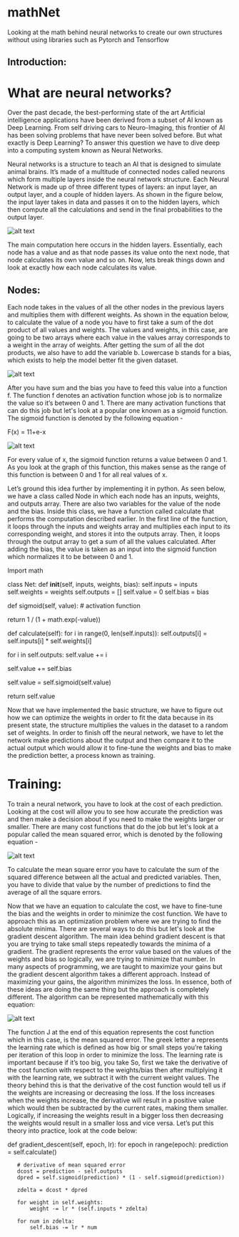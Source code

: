 # mathNet
Looking at the math behind neural networks to create our own structures without using libraries such as Pytorch and Tensorflow

## Introduction:

# What are neural networks?

Over the past decade, the best-performing state of the art Artificial intelligence applications have been derived from a subset of AI known as Deep Learning. From self driving cars to Neuro-Imaging, this frontier of AI has been solving problems that have never been solved before. But what exactly is Deep Learning? To answer this question we have to dive deep into a computing system known as Neural Networks.

Neural networks is a structure to teach an AI that is designed to simulate animal brains. It’s made of a multitude of connected nodes called neurons which form multiple layers inside the neural network structure. Each Neural Network is made up of three different types of layers: an input layer, an output layer, and a couple of hidden layers. As shown in the figure below, the input layer takes in data and passes it on to the hidden layers, which then compute all the calculations and send in the final probabilities to the output layer.

![alt text](https://miro.medium.com/max/1700/0*_SH7tsNDTkGXWtZb.png)


The main computation here occurs in the hidden layers. Essentially, each node has a value and as that node passes its value onto the next node, that node calculates its own value and so on. Now, lets break things down and look at exactly how each node calculates its value.


## Nodes:

Each node takes in the values of all the other nodes in the previous layers and multiplies them with different weights. As shown in the equation below, to calculate the value of a node you have to first take a sum of the dot product of all values and weights. The values and weights, in this case, are going to be two arrays where each value in the values array corresponds to a weight in the array of weights. After getting the sum of all the dot products, we also have to add the variable b. Lowercase b stands for a bias, which exists to help the model better fit the given dataset. 

![alt text](https://miro.medium.com/max/960/1*0lejoYyyQWjYzEP_BNW2nw.jpeg)
 
After you have sum and the bias you have to feed this value into a function f. The function f denotes an activation function whose job is to normalize the value so it’s between 0 and 1. There are many activation functions that can do this job but let's look at a popular one known as a sigmoid function. The sigmoid function is denoted by the following equation - 

F(x) = 11+e-x

![alt text](https://upload.wikimedia.org/wikipedia/commons/thumb/8/88/Logistic-curve.svg/1200px-Logistic-curve.svg.png)

For every value of x, the sigmoid function returns a value between 0 and 1. As you look at the graph of this function, this makes sense as the range of this function is between 0 and 1 for all real values of x. 

Let’s ground this idea further by implementing it in python. As seen below, we have a class called Node in which each node has an inputs, weights, and outputs array. There are also two variables for the value of the node and the bias. Inside this class, we have a function called calculate that performs the computation described earlier. In the first line of the function, it loops through the inputs and weights array and multiplies each input to its corresponding weight, and stores it into the outputs array. Then, it loops through the output array to get a sum of all the values calculated. After adding the bias, the value is taken as an input into the sigmoid function which normalizes it to be between 0 and 1.

Import math

class Net:
   def __init__(self, inputs, weights, bias):
       self.inputs = inputs
       self.weights = weights
       self.outputs = []
       self.value = 0
       self.bias = bias

def sigmoid(self, value):  # activation function

   return 1 / (1 + math.exp(-value))

def calculate(self):
   for i in range(0, len(self.inputs)):
       self.outputs[i] = self.inputs[i] * self.weights[i]

   for i in self.outputs:
       self.value += i

   self.value += self.bias
  
   self.value = self.sigmoid(self.value)

   return self.value


Now that we have implemented the basic structure, we have to figure out how we can optimize the weights in order to fit the data because in its present state, the structure multiplies the values in the dataset to a random set of weights. In order to finish off the neural network, we have to let the network make predictions about the output and then compare it to the actual output which would allow it to fine-tune the weights and bias to make the prediction better, a process known as training. 

# Training:

To train a neural network, you have to look at the cost of each prediction. Looking at the cost will allow you to see how accurate the prediction was and then make a decision about if you need to make the weights larger or smaller. There are many cost functions that do the job but let's look at a popular called the mean squared error, which is denoted by the following equation -

![alt text](https://i.imgur.com/vB3UAiH.jpg)

To calculate the mean square error you have to calculate the sum of the squared difference between all the actual and predicted variables. Then, you have to divide that value by the number of predictions to find the average of all the square errors. 

Now that we have an equation to calculate the cost, we have to fine-tune the bias and the weights in order to minimize the cost function. We have to approach this as an optimization problem where we are trying to find the absolute minima. There are several ways to do this but let's look at the gradient descent algorithm. The main idea behind gradient descent is that you are trying to take small steps repeatedly towards the minima of a gradient. The gradient represents the error value based on the values of the weights and bias so logically, we are trying to minimize that number. In many aspects of programming, we are taught to maximize your gains but the gradient descent algorithm takes a different approach. Instead of maximizing your gains, the algorithm minimizes the loss. In essence, both of these ideas are doing the same thing but the approach is completely different. The algorithm can be represented mathematically with this equation:

![alt text](https://hackernoon.com/hn-images/0*8yzvd7QZLn5T1XWg.jpg)


The function J at the end of this equation represents the cost function which in this case, is the mean squared error. The greek letter a represents the learning rate which is defined as how big or small steps you’re taking per iteration of this loop in order to minimize the loss. The learning rate is important because if it’s too big, you take So, first we take the derivative of the cost function with respect to the weights/bias then after multiplying it with the learning rate, we subtract it with the current weight values. The theory behind this is that the derivative of the cost function would tell us if the weights are increasing or decreasing the loss. If the loss increases when the weights increase, the derivative will result in a positive value which would then be subtracted by the current rates, making them smaller. Logically, if increasing the weights result in a bigger loss then decreasing the weights would result in a smaller loss and vice versa. 
Let’s put this theory into practice, look at the code below: 

def gradient_descent(self, epoch, lr):
   for epoch in range(epoch):
       prediction = self.calculate()

       # derivative of mean squared error
       dcost = prediction - self.outputs
       dpred = self.sigmoid(prediction) * (1 - self.sigmoid(prediction))

       zdelta = dcost * dpred

       for weight in self.weights:
           weight -= lr * (self.inputs * zdelta)

       for num in zdelta:
           self.bias -= lr * num

